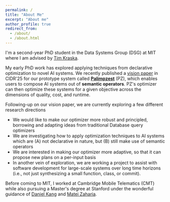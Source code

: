 ```yaml
---
permalink: /
title: "About Me"
excerpt: "About me"
author_profile: true
redirect_from: 
  - /about/
  - /about.html
---
```


I'm a second-year PhD student in the Data Systems Group (DSG) at MIT where I am advised by [Tim Kraska](https://people.csail.mit.edu/kraska/). 

My early PhD work has explored applying techniques from declarative optimization to novel AI systems. We recently published a [vision paper](https://mail.vldb.org/cidrdb/papers/2025/p12-liu.pdf) in CIDR'25 for our prototype system called [**Palimpzest**](https://github.com/mitdbg/palimpzest) (PZ), which enables users to compose AI systems out of **semantic operators**. PZ's optimizer can then optimize these systems for a given objective across the dimensions of quality, cost, and runtime.

Following-up on our vision paper, we are currently exploring a few different research directions
- We would like to make our optimizer more robust and principled, borrowing and adapting ideas from traditional Database query optimizers
- We are investigating how to apply optimization techniques to AI systems which are (A) not declarative in nature, but (B) still make use of semantic operators
- We are interested in making our optimizer more adaptive, so that it can propose new plans on a per-input basis
- In another vein of exploration, we are working a project to assist with software development for large-scale systems over long time horizons (i.e., not just synthesizing a small function, class, or commit).

Before coming to MIT, I worked at Cambridge Mobile Telematics (CMT) while also pursuing a Master's degree at Stanford under the wonderful guidance of [Daniel Kang](https://cs.illinois.edu/about/people/department-faculty/ddkang) and [Matei Zaharia](https://people.eecs.berkeley.edu/~matei/).

